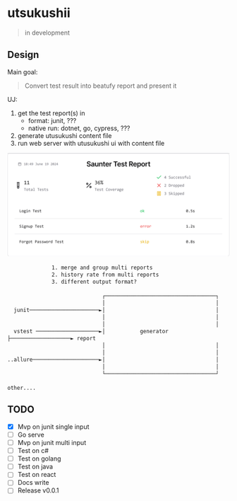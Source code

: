 # utsukushii

> in development

## Design

Main goal:

> Convert test result into beatufy report and present it

UJ:

1) get the test report(s) in
   * format: junit, ???
   * native run: dotnet, go, cypress, ???
2) generate utusukushi content file
3) run web server with utusukushi ui with content file  

![target](target.png)

```ascii
              1. merge and group multi reports                                                
              2. history rate from multi reports                                              
              3. different output format?                                                     
                                                                                              
                              ┌───────────────────────────────────┐                           
                              │                                   │                           
  junit──────────────────────►│                                   │                           
                              │                                   │                           
                              │                                   │                           
  vstest ────────────────────►│           generator               ├───────────────────► report
                              │                                   │                           
                              │                                   │                           
..allure─────────────────────►│                                   │                           
                              │                                   │                           
                              └───────────────────────────────────┘                           

other....                                                                                       
```

## TODO

* [X] Mvp on junit single input
* [ ] Go serve
* [ ] Mvp on junit multi input
* [ ] Test on c#
* [ ] Test on golang
* [ ] Test on java
* [ ] Test on react
* [ ] Docs write
* [ ] Release v0.0.1
